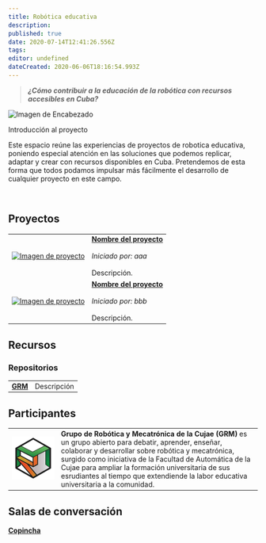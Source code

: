 ```yaml
---
title: Robótica educativa
description: 
published: true
date: 2020-07-14T12:41:26.556Z
tags: 
editor: undefined
dateCreated: 2020-06-06T18:16:54.993Z
---
```


> ***¿Cómo contribuir a la educación de la robótica con recursos accesibles en Cuba?*** 

![Imagen de Encabezado](images/header.jpg) 

Introducción al proyecto 

Este espacio reúne las experiencias de proyectos de robotica educativa, poniendo especial atención en las soluciones que podemos replicar, adaptar y crear con recursos disponibles en Cuba. Pretendemos de esta forma que todos podamos impulsar más fácilmente el desarrollo de cualquier proyecto en este campo.

<br>



## Proyectos 

| | | 
| - | - | 
| [![Imagen de proyecto](/proyectos/imagendeproyecto.jpg)](https://copinchapedia.copincha.org/es/Proyectos/proyecto1) | [**Nombre del proyecto**](https://copinchapedia.copincha.org/es/Proyectos/proyecto1) <br> <br> _Iniciado por: aaa_ <br> <br> Descripción. |
|[![Imagen de proyecto](/proyectos/imagendeproyecto.jpg)](https://copinchapedia.copincha.org/es/Proyectos/proyecto2) | [**Nombre del proyecto**](https://copinchapedia.copincha.org/es/Proyectos/proyecto2) <br> <br> _Iniciado por: bbb_  <br> <br> Descripción. |

## Recursos

### Repositorios
| | |
|-|-|
|[**GRM**](...)| Descripción |

## Participantes
| | |
|-|-|
|![imagen del contribuyente](/grupo-roboticamecatronica.jpg)| **Grupo de Robótica y Mecatrónica de la Cujae (GRM)** es un grupo abierto para debatir, aprender, enseñar, colaborar y desarrollar sobre robótica y mecatrónica, surgido como iniciativa de la Facultad de Automática de la Cujae para ampliar la formación universitaria de sus esrudiantes al tiempo que  extendiende la labor educativa universitaria a la comunidad. |

## Salas de conversación
[**Copincha**](https://chat.copincha.org/channel/robotica)




